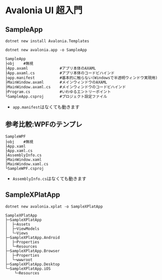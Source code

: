 # Avalonia UI 超入門

## SampleApp

```cmd: 最初の一回
dotnet new install Avalonia.Templates
```

```cmd: テンプレから作る
dotnet new avalonia.app -o SampleApp
```


```txt
SampleApp
├obj	#無視
├App.axaml				#アプリ本体のAXAML
├App.axaml.cs			#アプリ本体のコードビハインド
├app.manifest			#基本的に触らない(Windowsで半透明ウィンドウ実現用)
├MainWindow.axaml		#メインウィンドウのAXAML
├MainWindow.axaml.cs	#メインウィンドウのコードビハインド
├Program.cs				#いわゆるエントリーポイント
└SampleApp.csproj		#プロジェクト設定ファイル
```

- `app.manifest`はなくても動きます

## 参考比較:WPFのテンプレ

```txt:WPFのテンプレで作った場合の比較
SampleWPF
├obj	#無視
├App.xaml
├App.xaml.cs
├AssemblyInfo.cs
├MainWindow.xaml
├MainWindow.xaml.cs
└SampleWPF.csproj
```

- `AssemblyInfo.cs`はなくても動きます

## SampleXPlatApp

```cmd: テンプレから作る
dotnet new avalonia.xplat -o SampleXPlatApp
```

```txt:
SampleXPlatApp
├─SampleXPlatApp
│  ├─Assets
│  ├─ViewModels
│  └─Views
├─SampleXPlatApp.Android
│  ├─Properties
│  └─Resources
├─SampleXPlatApp.Browser
│  ├─Properties
│  └─wwwroot
├─SampleXPlatApp.Desktop
└─SampleXPlatApp.iOS
    └─Resources
```